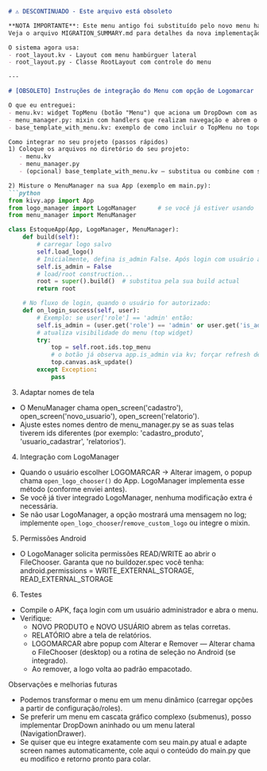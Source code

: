 ```markdown
# ⚠️ DESCONTINUADO - Este arquivo está obsoleto

**NOTA IMPORTANTE**: Este menu antigo foi substituído pelo novo menu hambúrguer.
Veja o arquivo MIGRATION_SUMMARY.md para detalhes da nova implementação.

O sistema agora usa:
- root_layout.kv - Layout com menu hambúrguer lateral
- root_layout.py - Classe RootLayout com controle do menu

---

# [OBSOLETO] Instruções de integração do Menu com opção de Logomarcar

O que eu entreguei:
- menu.kv: widget TopMenu (botão "Menu") que aciona um DropDown com as opções pedidas.
- menu_manager.py: mixin com handlers que realizam navegação e abrem o popup de LOGOMARCAR (que usa LogoManager quando disponível).
- base_template_with_menu.kv: exemplo de como incluir o TopMenu no topo do layout base.

Como integrar no seu projeto (passos rápidos)
1) Coloque os arquivos no diretório do seu projeto:
   - menu.kv
   - menu_manager.py
   - (opcional) base_template_with_menu.kv — substitua ou combine com seu base_template.kv

2) Misture o MenuManager na sua App (exemplo em main.py):
```python
from kivy.app import App
from logo_manager import LogoManager      # se você já estiver usando
from menu_manager import MenuManager

class EstoqueApp(App, LogoManager, MenuManager):
    def build(self):
        # carregar logo salvo
        self.load_logo()
        # Inicialmente, defina is_admin False. Após login com usuário autorizado, defina True.
        self.is_admin = False
        # load/root construction...
        root = super().build()  # substitua pela sua build actual
        return root

    # No fluxo de login, quando o usuário for autorizado:
    def on_login_success(self, user):
        # Exemplo: se user['role'] == 'admin' então:
        self.is_admin = (user.get('role') == 'admin' or user.get('is_admin', False))
        # atualiza visibilidade do menu (top widget)
        try:
            top = self.root.ids.top_menu
            # o botão já observa app.is_admin via kv; forçar refresh de layout se precisar:
            top.canvas.ask_update()
        except Exception:
            pass
```

3) Adaptar nomes de tela
- O MenuManager chama open_screen('cadastro'), open_screen('novo_usuario'), open_screen('relatorio').
- Ajuste estes nomes dentro de menu_manager.py se as suas telas tiverem ids diferentes (por exemplo: 'cadastro_produto', 'usuario_cadastrar', 'relatorios').

4) Integração com LogoManager
- Quando o usuário escolher LOGOMARCAR → Alterar imagem, o popup chama `open_logo_chooser()` do App. LogoManager implementa esse método (conforme enviei antes).
- Se você já tiver integrado LogoManager, nenhuma modificação extra é necessária.
- Se não usar LogoManager, a opção mostrará uma mensagem no log; implemente `open_logo_chooser`/`remove_custom_logo` ou integre o mixin.

5) Permissões Android
- O LogoManager solicita permissões READ/WRITE ao abrir o FileChooser. Garanta que no buildozer.spec você tenha:
    android.permissions = WRITE_EXTERNAL_STORAGE, READ_EXTERNAL_STORAGE

6) Testes
- Compile o APK, faça login com um usuário administrador e abra o menu.
- Verifique:
  - NOVO PRODUTO e NOVO USUÁRIO abrem as telas corretas.
  - RELATÓRIO abre a tela de relatórios.
  - LOGOMARCAR abre popup com Alterar e Remover — Alterar chama o FileChooser (desktop) ou a rotina de seleção no Android (se integrado).
  - Ao remover, a logo volta ao padrão empacotado.

Observações e melhorias futuras
- Podemos transformar o menu em um menu dinâmico (carregar opções a partir de configuração/roles).
- Se preferir um menu em cascata gráfico complexo (submenus), posso implementar DropDown aninhado ou um menu lateral (NavigationDrawer).
- Se quiser que eu integre exatamente com seu main.py atual e adapte screen names automaticamente, cole aqui o conteúdo do main.py que eu modifico e retorno pronto para colar.
```